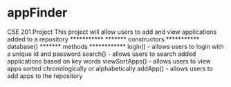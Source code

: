 # appFinder
CSE 201 Project
This project will allow users to add and view applications added to a repository ***********
******* constructors ***********
  database()
******* methods ************
  login() - allows users to login with a unique id and password
  search() - allows users to search added applications based on key words
  viewSortApps() - allows users to view apps sorted chronologically or alphabetically 
  addApp() - allows users to add apps to the repository
